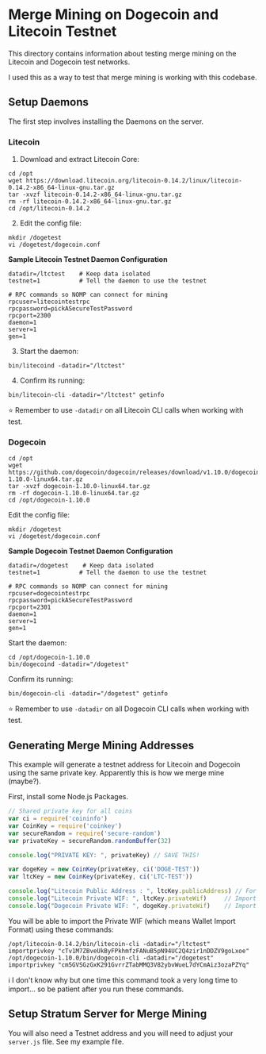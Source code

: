 # Merge Mining on Dogecoin and Litecoin Testnet
This directory contains information about testing merge mining on the Litecoin and Dogecoin test networks.

I used this as a way to test that merge mining is working with this codebase.

## Setup Daemons
The first step involves installing the Daemons on the server.

### Litecoin
1. Download and extract Litecoin Core:
```
cd /opt
wget https://download.litecoin.org/litecoin-0.14.2/linux/litecoin-0.14.2-x86_64-linux-gnu.tar.gz
tar -xvzf litecoin-0.14.2-x86_64-linux-gnu.tar.gz
rm -rf litecoin-0.14.2-x86_64-linux-gnu.tar.gz
cd /opt/litecoin-0.14.2
```
2. Edit the config file:
```
mkdir /dogetest
vi /dogetest/dogecoin.conf
```
**Sample Litecoin Testnet Daemon Configuration**
```
datadir=/ltctest    # Keep data isolated
testnet=1           # Tell the daemon to use the testnet

# RPC commands so NOMP can connect for mining
rpcuser=litecointestrpc
rpcpassword=pickASecureTestPassword
rpcport=2300
daemon=1
server=1
gen=1
```
3. Start the daemon:
```
bin/litecoind -datadir="/ltctest"
```
4. Confirm its running:
```
bin/litecoin-cli -datadir="/ltctest" getinfo
```
:star: Remember to use `-datadir` on all Litecoin CLI calls when working with test.
### Dogecoin
```
cd /opt
wget https://github.com/dogecoin/dogecoin/releases/download/v1.10.0/dogecoin-1.10.0-linux64.tar.gz
tar -xvzf dogecoin-1.10.0-linux64.tar.gz
rm -rf dogecoin-1.10.0-linux64.tar.gz
cd /opt/dogecoin-1.10.0
```
Edit the config file:
```
mkdir /dogetest
vi /dogetest/dogecoin.conf
```
**Sample Dogecoin Testnet Daemon Configuration**
```
datadir=/dogetest    # Keep data isolated
testnet=1           # Tell the daemon to use the testnet

# RPC commands so NOMP can connect for mining
rpcuser=dogecointestrpc
rpcpassword=pickASecureTestPassword
rpcport=2301
daemon=1
server=1
gen=1
```
Start the daemon:
```
cd /opt/dogecoin-1.10.0
bin/dogecoind -datadir="/dogetest"
```
Confirm its running:
```
bin/dogecoin-cli -datadir="/dogetest" getinfo
```
:star: Remember to use `-datadir` on all Dogecoin CLI calls when working with test.

## Generating Merge Mining Addresses
This example will generate a testnet address for Litecoin and Dogecoin using the same private key. Apparently this is how we merge mine (maybe?).

First, install some Node.js Packages.

```javascript
// Shared private key for all coins
var ci = require('coininfo')
var CoinKey = require('coinkey')
var secureRandom = require('secure-random')
var privateKey = secureRandom.randomBuffer(32)

console.log("PRIVATE KEY: ", privateKey) // SAVE THIS!

var dogeKey = new CoinKey(privateKey, ci('DOGE-TEST'))
var ltcKey = new CoinKey(privateKey, ci('LTC-TEST'))

console.log("Litecoin Public Address : ", ltcKey.publicAddress) // For mining
console.log("Litecoin Private WIF: ", ltcKey.privateWif)     // Import to wallet
console.log("Dogecoin Private WIF: ", dogeKey.privateWif)    // Import to wallet
```
You will be able to import the Private WIF (which means Wallet Import Format) using these commands:
```
/opt/litecoin-0.14.2/bin/litecoin-cli -datadir="/ltctest" importprivkey "cTv1M7ZBveUkByFPkhmfzFANuB5pN94UC2Q4zir1nDDZV9goLxoe"
/opt/dogecoin-1.10.0/bin/dogecoin-cli -datadir="/dogetest" importprivkey "cm5GVSGzGxK291GvrrZTabMMQ3V82ybvWueL7dYCmAiz3ozaPZYq"
```
:information_source: I don't know why but one time this command took a very long time to import... so be patient after you run these commands.

## Setup Stratum Server for Merge Mining
You will also need a Testnet address and you will need to adjust your `server.js` file. See my example file.
